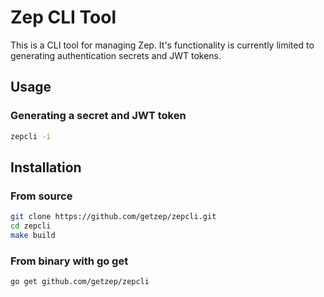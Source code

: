 # Zep CLI Tool

This is a CLI tool for managing Zep. It's functionality is currently limited to generating authentication secrets and JWT tokens.

## Usage

### Generating a secret and JWT token

```bash
zepcli -i
```

## Installation

### From source

```bash
git clone https://github.com/getzep/zepcli.git
cd zepcli
make build
```

### From binary with go get

```bash
go get github.com/getzep/zepcli
```

